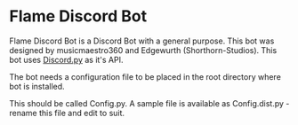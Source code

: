 # Flame Discord Bot
Flame Discord Bot is a Discord Bot with a general purpose. This bot was designed by musicmaestro360 and Edgewurth (Shorthorn-Studios). This bot uses [Discord.py](https://github.com/Rapptz/discord.py) as it's API.

The bot needs a configuration file to be placed in the root directory where bot is installed.

This should be called Config.py. A sample file is available as Config.dist.py - rename this file and edit to suit.
